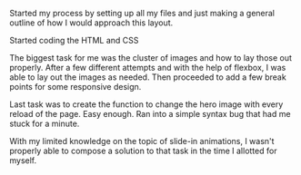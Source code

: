 Started my process by setting up all my files and just making a general outline of how I would approach this layout.

Started coding the HTML and CSS

The biggest task for me was the cluster of images and how to lay those out properly. After a few different attempts and with the help of flexbox, I was able to lay out the images as needed. Then proceeded to add a few break points for some responsive design. 

Last task was to create the function to change the hero image with every reload of the page. Easy enough. Ran into a simple syntax bug that had me stuck for a minute. 

With my limited knowledge on the topic of slide-in animations, I wasn't properly able to compose a solution to that task in the time I allotted for myself. 

